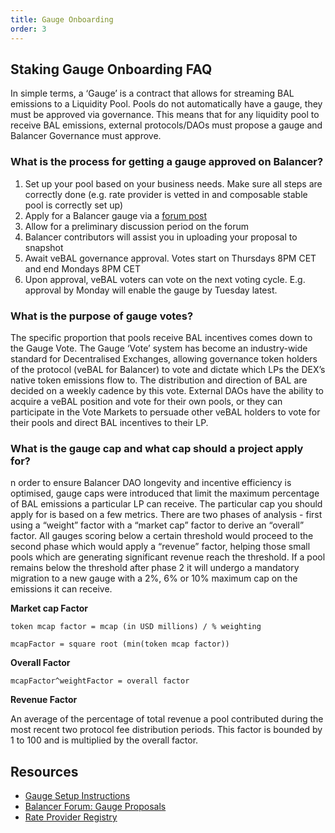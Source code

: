 ```yaml
---
title: Gauge Onboarding
order: 3
---
```


## Staking Gauge Onboarding FAQ

In simple terms, a ‘Gauge’ is a contract that allows for streaming BAL emissions to a Liquidity Pool. Pools do not automatically have a gauge, they must be approved via governance. This means that for any liquidity pool to receive BAL emissions, external protocols/DAOs must propose a gauge and Balancer Governance must approve.

### What is the process for getting a gauge approved on Balancer?
1. Set up your pool based on your business needs. Make sure all steps are correctly done (e.g. rate provider is vetted in and composable stable pool is correctly set up)
2. Apply for a Balancer gauge via a [forum post](https://forum.balancer.fi/c/vebal/13)
3. Allow for a preliminary discussion period on the forum
4. Balancer contributors will assist you in uploading your proposal to snapshot
5. Await veBAL governance approval. Votes start on Thursdays 8PM CET and end Mondays 8PM CET
6. Upon approval, veBAL voters can vote on the next voting cycle. E.g. approval by Monday will enable the gauge by Tuesday latest.

### What is the purpose of gauge votes?
The specific proportion that pools receive BAL incentives comes down to the Gauge Vote. The Gauge ‘Vote’ system has become an industry-wide standard for Decentralised Exchanges, allowing governance token holders of the protocol (veBAL for Balancer) to vote and dictate which LPs the DEX’s native token emissions flow to. The distribution and direction of BAL are decided on a weekly cadence by this vote. External DAOs have the ability to acquire a veBAL position and vote for their own pools, or they can participate in the Vote Markets to persuade other veBAL holders to vote for their pools and direct BAL incentives to their LP.

### What is the gauge cap and what cap should a project apply for?
n order to ensure Balancer DAO longevity and incentive efficiency is optimised, gauge caps were introduced that limit the maximum percentage of BAL emissions a particular LP can receive. The particular cap you should apply for is based on a few metrics. There are two phases of analysis - first using a “weight” factor with a “market cap” factor to derive an “overall” factor. All gauges scoring below a certain threshold would proceed to the second phase which would apply a “revenue” factor, helping those small pools which are generating significant revenue reach the threshold. If a pool remains below the threshold after phase 2 it will undergo a mandatory migration to a new gauge with a 2%, 6% or 10% maximum cap on the emissions it can receive.

**Market cap Factor**

`token mcap factor = mcap (in USD millions) / % weighting`

`mcapFactor = square root (min(token mcap factor))`

**Overall Factor**

`mcapFactor^weightFactor = overall factor`

**Revenue Factor**

An average of the percentage of total revenue a pool contributed during the most recent two protocol fee distribution periods. This factor is bounded by 1 to 100 and is multiplied by the overall factor.

## Resources
- [Gauge Setup Instructions](https://forum.balancer.fi/t/instructions-overview/2674)
- [Balancer Forum: Gauge Proposals](https://forum.balancer.fi/c/vebal/13)
- [Rate Provider Registry](https://github.com/balancer/code-review/tree/main/rate-providers)

